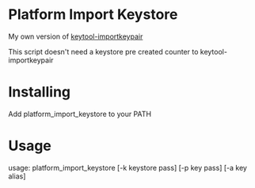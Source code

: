 # Platform Import Keystore
My own version of [keytool-importkeypair](https://github.com/getfatday/keytool-importkeypair)

This script doesn't need a keystore pre created counter to keytool-importkeypair

# Installing
Add platform_import_keystore to your PATH

# Usage
usage: platform_import_keystore [-k keystore pass] [-p key pass] [-a key alias]
